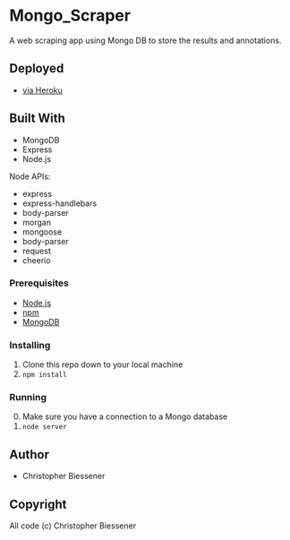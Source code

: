 # Mongo_Scraper
A web scraping app using Mongo DB to store the results and annotations.

## Deployed
 - [via Heroku](https://scorpio-news-scraper.herokuapp.com/)

## Built With

* MongoDB
* Express
* Node.js

Node APIs:
* express
* express-handlebars
* body-parser
* morgan
* mongoose
* body-parser
* request
* cheerio

### Prerequisites

- [Node.js](https://nodejs.org/en/)
- [npm](https://www.npmjs.com)
- [MongoDB](https://www.mongodb.com)

### Installing

1. Clone this repo down to your local machine
2. `npm install`

### Running

0. Make sure you have a connection to a Mongo database
1. `node server`

## Author

* Christopher Biessener

## Copyright

All code (c) Christopher Biessener
